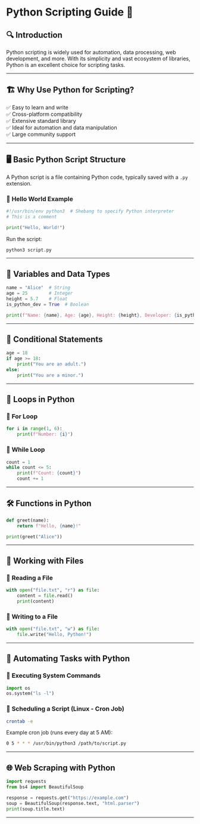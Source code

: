 # Python Scripting Guide 🐍

## 🔍 **Introduction**
Python scripting is widely used for automation, data processing, web development, and more. With its simplicity and vast ecosystem of libraries, Python is an excellent choice for scripting tasks.

---

## 🏗️ **Why Use Python for Scripting?**
✅ Easy to learn and write  
✅ Cross-platform compatibility  
✅ Extensive standard library  
✅ Ideal for automation and data manipulation  
✅ Large community support  

---

## 🖥️ **Basic Python Script Structure**
A Python script is a file containing Python code, typically saved with a `.py` extension.

### 📌 **Hello World Example**
```python
#!/usr/bin/env python3  # Shebang to specify Python interpreter
# This is a comment

print("Hello, World!")
```
Run the script:
```bash
python3 script.py
```

---

## 🔄 **Variables and Data Types**
```python
name = "Alice"  # String
age = 25        # Integer
height = 5.7    # Float
is_python_dev = True  # Boolean

print(f"Name: {name}, Age: {age}, Height: {height}, Developer: {is_python_dev}")
```

---

## 🔁 **Conditional Statements**
```python
age = 18
if age >= 18:
    print("You are an adult.")
else:
    print("You are a minor.")
```

---

## 🔄 **Loops in Python**
### 📌 **For Loop**
```python
for i in range(1, 6):
    print(f"Number: {i}")
```

### 📌 **While Loop**
```python
count = 1
while count <= 5:
    print(f"Count: {count}")
    count += 1
```

---

## 🛠️ **Functions in Python**
```python
def greet(name):
    return f"Hello, {name}!"

print(greet("Alice"))
```

---

## 📂 **Working with Files**
### 📌 **Reading a File**
```python
with open("file.txt", "r") as file:
    content = file.read()
    print(content)
```

### 📌 **Writing to a File**
```python
with open("file.txt", "w") as file:
    file.write("Hello, Python!")
```

---

## 📅 **Automating Tasks with Python**
### 📌 **Executing System Commands**
```python
import os
os.system("ls -l")
```

### 📌 **Scheduling a Script (Linux - Cron Job)**
```bash
crontab -e
```
Example cron job (runs every day at 5 AM):
```bash
0 5 * * * /usr/bin/python3 /path/to/script.py
```

---

## 🌐 **Web Scraping with Python**
```python
import requests
from bs4 import BeautifulSoup

response = requests.get("https://example.com")
soup = BeautifulSoup(response.text, "html.parser")
print(soup.title.text)
```

---
